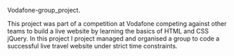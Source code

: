 Vodafone-group_project.

This project was part of a competition at Vodafone competing against other teams to build a live website by learning the basics of HTML and CSS jQuery. In this project I project managed and organised a group to code a successful live travel website under strict time constraints.

